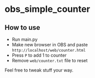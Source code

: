 # obs_simple_counter

## How to use

* Run main.py
* Make new browser in OBS and paste `http://localhost/web/counter.html`
* Press `P` to add 1 to counter
* Remove `web/counter.txt` file to reset

Feel free to tweak stuff your way.
